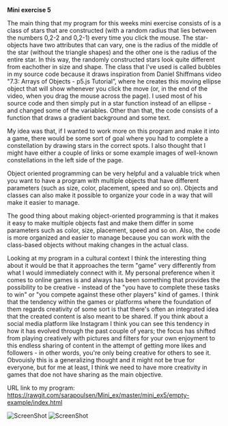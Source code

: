 **Mini exercise 5**

The main thing that my program for this weeks mini exercise consists of is a class of stars that are constructed (with a random radius that lies between the numbers 0,2-2 and 0,2-1) every time you click the mouse. The star-objects have two attributes that can vary, one is the radius of the middle of the star (without the triangle shapes) and the other one is the radius of the entire star. In this way, the randomly constructed stars look quite different from eachother in size and shape. The class that I've used is called bubbles in my source code because it draws inspiration from Daniel Shiffmans video "7.3: Arrays of Objects - p5.js Tutorial”, where he creates this moving ellipse object that will show whenever you click the move (or, in the end of the video, when you drag the mouse across the page). I used most of his source code and then simply put in a star function instead of an ellipse - and changed some of the variables. Other than that, the code consists of a function that draws a gradient background and some text.

My idea was that, if I wanted to work more on this program and make it into a game, there would be some sort of goal where you had to complete a constellation by drawing stars in the correct spots. I also thought that I might have either a couple of links or some example images of well-known constellations in the left side of the page. 

Object oriented programming can be very helpful and a valuable trick when you want to have a program with multiple objects that have different parameters (such as size, color, placement, speed and so on). Objects and classes can also make it possible to organize your code in a way that will make it easier to manage. 

The good thing about making object-oriented programming is that it makes it easy to make multiple objects fast and make them differ in some parameters such as color, size, placement, speed and so on. Also, the code is more organized and easier to manage because you can work with the class-based objects without making changes in the actual class. 

Looking at my program in a cultural context I think the interesting thing about it would be that it approaches the term "game" very differently from what I would immediately connect with it. My personal preference when it comes to online games is and always has been something that provides the possibility to be creative - instead of the "you have to complete these tasks to win" or "you compete against these other players" kind of games. I think that the tendency within the games or platforms where the foundation of them regards creativity of some sort is that there's often an integrated idea that the created content is also meant to be shared. If you think about a social media platform like Instagram I think you can see this tendency in how it has evolved through the past couple of years; the focus has shifted from playing creatively with pictures and filters for your own enjoyment to this endless sharing of content in the attempt of getting more likes and followers - in other words, you're only being creative for others to see it. Obvouisly this is a generalizing thought and it might not be true for everyone, but for me at least, I think we need to have more creativity in games that doe not have sharing as the main objective. 


URL link to my program: https://rawgit.com/sarapoulsen/Mini_ex/master/mini_ex5/empty-example/index.html

![ScreenShot](https://github.com/sarapoulsen/Mini_ex/blob/master/mini_ex5/screenshot1.png)
![ScreenShot](https://github.com/sarapoulsen/Mini_ex/blob/master/mini_ex5/screenshot2.png)
